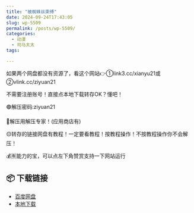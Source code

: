 ```yaml
---
title: "被蜘蛛丝束缚"
date: 2024-09-24T17:43:05
slug: wp-5509
permalink: /posts/wp-5509/
categories:
  - 动漫
  - 司马太太
tags:

---
```


如果两个网盘都没有资源了，看这个网站👉①link3.cc/xianyu21或②vlink.cc/ziyuan21

不需要注册账号！直接点本地下载转存OK？懂吧！

🟢解压密码:ziyuan21

🔵解压用解压专家！(应用商店有)

🟡转存的链接网盘有教程！一定要看教程！按教程操作！不按教程操作你不会解压！

💰🈶能力的宝，可以点左下角赞赏支持一下网站运行

## 📦 下载链接
- [百度网盘](https://blziyuan21.com/pay-download/5509?key=8c6f682ada&down_id=0)
- [本地下载](https://blziyuan21.com/pay-download/5509?key=8c6f682ada&down_id=1)

